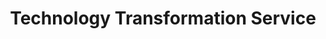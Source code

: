 ---
# This topic lives at
# https://digital.gov/topics/technology-transformation-service

# Topic Title
title: "Technology Transformation Service"

# description — keep it short and clear
summary: ""

# Weight
weight: 1

# For more information on managing topics,
# see https://github.com/GSA/digitalgov.gov/wiki/topics
---